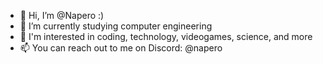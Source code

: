 - 👋 Hi, I’m @Napero :)
- 🌱 I’m currently studying computer engineering
- 👀 I'm interested in coding, technology, videogames, science, and more
- 📫 You can reach out to me on Discord: @napero

<!---
Napero/Napero is a ✨ special ✨ repository because its `README.md` (this file) appears on your GitHub profile.
You can click the Preview link to take a look at your changes.
--->
